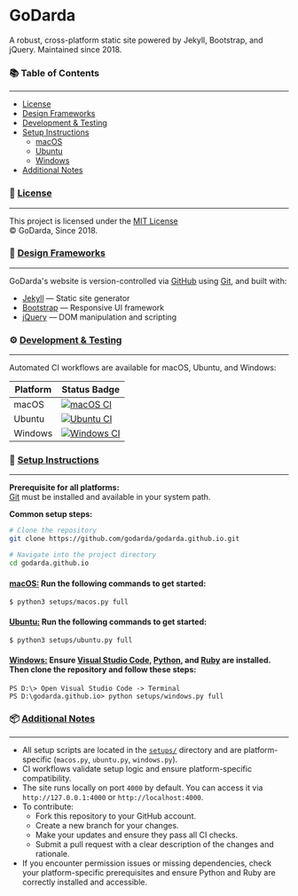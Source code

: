 # GoDarda

A robust, cross-platform static site powered by Jekyll, Bootstrap, and jQuery. Maintained since 2018.


### 📚 Table of Contents
---
- [License](#license)
- [Design Frameworks](#design-frameworks)
- [Development & Testing](#development--testing)
- [Setup Instructions](#setup-instructions)
  - [macOS](#macos)
  - [Ubuntu](#ubuntu)
  - [Windows](#windows)
- [Additional Notes](#additional-notes)

### 📝 [License](#license)
---
This project is licensed under the [MIT License](https://github.com/godarda/godarda.github.io?tab=MIT-1-ov-file)  
© GoDarda, Since 2018.

### 🧱 [Design Frameworks](#design-frameworks)
---
GoDarda's website is version-controlled via [GitHub](https://github.com) using [Git](https://git-scm.com), and built with:

- [Jekyll](https://jekyllrb.com) — Static site generator  
- [Bootstrap](https://getbootstrap.com) — Responsive UI framework  
- [jQuery](https://jquery.com) — DOM manipulation and scripting

### ⚙️ [Development & Testing](#development--testing)
---
Automated CI workflows are available for macOS, Ubuntu, and Windows:

| Platform | Status Badge |
|----------|--------------|
| macOS    | [![macOS CI](https://github.com/godarda/godarda.github.io/actions/workflows/macos.yml/badge.svg?branch=main)](https://github.com/godarda/godarda.github.io/actions/workflows/macos.yml) |
| Ubuntu   | [![Ubuntu CI](https://github.com/godarda/godarda.github.io/actions/workflows/ubuntu.yml/badge.svg?branch=main)](https://github.com/godarda/godarda.github.io/actions/workflows/ubuntu.yml) |
| Windows  | [![Windows CI](https://github.com/godarda/godarda.github.io/actions/workflows/windows.yml/badge.svg?branch=main)](https://github.com/godarda/godarda.github.io/actions/workflows/windows.yml) |

### 🚀 [Setup Instructions](#setup-instructions)
---
**Prerequisite for all platforms:**  
[Git](https://git-scm.com) must be installed and available in your system path.

**Common setup steps:**
```bash
# Clone the repository
git clone https://github.com/godarda/godarda.github.io.git

# Navigate into the project directory
cd godarda.github.io
```

#### **[macOS:](#macos)** Run the following commands to get started:
```
$ python3 setups/macos.py full
```
#### **[Ubuntu:](#ubuntu)** Run the following commands to get started:
```
$ python3 setups/ubuntu.py full
```
#### **[Windows:](#windows)** Ensure [Visual Studio Code][gdkcqso], [Python][gdxadth], and [Ruby][gdzrvdq] are installed. Then clone the repository and follow these steps:
```
PS D:\> Open Visual Studio Code -> Terminal  
PS D:\godarda.github.io> python setups/windows.py full  
```

### 📦 [Additional Notes](#additional-notes)
---
- All setup scripts are located in the [`setups/`][gdzgwel] directory and are platform-specific (`macos.py`, `ubuntu.py`, `windows.py`).
- CI workflows validate setup logic and ensure platform-specific compatibility.
- The site runs locally on port `4000` by default. You can access it via `http://127.0.0.1:4000` or `http://localhost:4000`.
- To contribute:
  - Fork this repository to your GitHub account.
  - Create a new branch for your changes.
  - Make your updates and ensure they pass all CI checks.
  - Submit a pull request with a clear description of the changes and rationale.
- If you encounter permission issues or missing dependencies, check your platform-specific prerequisites and ensure Python and Ruby are correctly installed and accessible.

[gdezvdy]: https://github.com
[gdzuddz]: https://getbootstrap.com
[gdddcia]: https://jquery.com
[gdwwvga]: https://jekyllrb.com
[gdzyzav]: https://git-scm.com
[gdxadth]: https://www.python.org
[gdzrvdq]: https://rubyinstaller.org/downloads
[gdkcqso]: https://code.visualstudio.com
[gdzdngz]: https://github.com/godarda/godarda.github.io?tab=MIT-1-ov-file
[gdzgwel]: https://github.com/godarda/godarda.github.io/tree/main/setups
